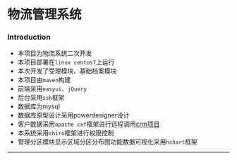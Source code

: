
# 物流管理系统
### Introduction
* 本项目为物流系统二次开发
* 本项目部署在`linux centos7`上运行
* 本次开发了受理模块、基础档案模块
* 本项目由`maven`构建
* 前端采用`easyui`、`jQuery`
* 后台采用`ssh`框架
* 数据库为mysql
* 数据库原型设计采用powerdesigner设计
* 客户数据采用`apache cxf`框架进行远程调用[crm项目](https://github.com/Scavenger-s/crm.git)
* 本系统采用`shiro`框架进行权限控制
* 管理分区模块显示区域分区分布图功能数据可视化采用`hchart`框架
---

